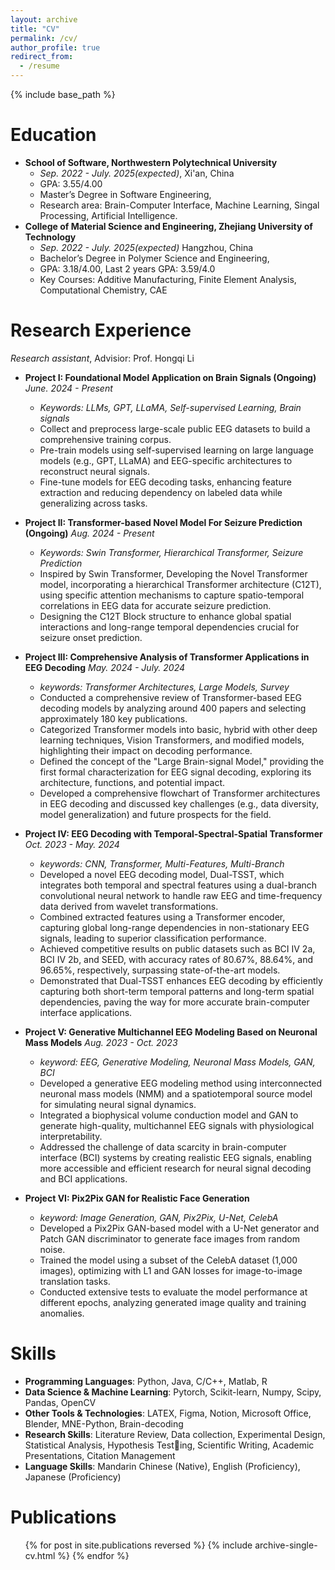 ```yaml
---
layout: archive
title: "CV"
permalink: /cv/
author_profile: true
redirect_from:
  - /resume
---
```


{% include base_path %}

Education
======
*  **School of Software, Northwestern Polytechnical University**
   *  _Sep. 2022 - July. 2025(expected)_,  Xi'an, China
   *  GPA: 3.55/4.00  
   *  Master’s Degree in Software Engineering,               
   *  Research area: Brain-Computer Interface, Machine Learning, Singal Processing, Artificial Intelligence.
*  **College of Material Science and Engineering, Zhejiang University of Technology**         
   *  _Sep. 2022 - July. 2025(expected)_  Hangzhou, China
   *  Bachelor’s Degree in Polymer Science and Engineering,
   *  GPA: 3.18/4.00, Last 2 years GPA: 3.59/4.0
   *  Key Courses: Additive Manufacturing, Finite Element Analysis, Computational Chemistry, CAE

Research Experience
======
_Research assistant_, Advisior: Prof. Hongqi Li
* **Project I: Foundational Model Application on Brain Signals (Ongoing)**  _June. 2024 - Present_
  *  _Keywords: LLMs, GPT, LLaMA, Self-supervised Learning, Brain signals_
  * Collect and preprocess large-scale public EEG datasets to build a comprehensive training corpus.
  * Pre-train models using self-supervised learning on large language models (e.g., GPT, LLaMA) and EEG-specific architectures to reconstruct neural signals.
  * Fine-tune models for EEG decoding tasks, enhancing feature extraction and reducing dependency on labeled data while generalizing across tasks.

* **Project II: Transformer-based Novel Model For Seizure Prediction (Ongoing)**  _Aug. 2024 - Present_
  *  _Keywords: Swin Transformer, Hierarchical Transformer, Seizure Prediction_
  * Inspired by Swin Transformer, Developing the Novel Transformer model, incorporating a hierarchical Transformer architecture (C12T), using specific attention mechanisms to capture spatio-temporal correlations in EEG data for accurate seizure prediction.
  * Designing the C12T Block structure to enhance global spatial interactions and long-range temporal dependencies crucial for seizure onset prediction.

* **Project III: Comprehensive Analysis of Transformer Applications in EEG Decoding**  _May. 2024 - July. 2024_
  * _keywords: Transformer Architectures, Large Models, Survey_
  * Conducted a comprehensive review of Transformer-based EEG decoding models by analyzing around 400 papers and selecting approximately 180 key publications.
  * Categorized Transformer models into basic, hybrid with other deep learning techniques, Vision Transformers, and modified models, highlighting their impact on decoding performance.
  * Defined the concept of the "Large Brain-signal Model," providing the first formal characterization for EEG signal decoding, exploring its architecture, functions, and potential impact.
  * Developed a comprehensive flowchart of Transformer architectures in EEG decoding and discussed key challenges (e.g., data diversity, model generalization) and future prospects for the field.
* **Project IV: EEG Decoding with Temporal-Spectral-Spatial Transformer** _Oct. 2023 - May. 2024_
  * _keywords: CNN, Transformer, Multi-Features, Multi-Branch_
  * Developed a novel EEG decoding model, Dual-TSST, which integrates both temporal and spectral features using a dual-branch convolutional neural network to handle raw EEG and time-frequency data derived from wavelet transformations.
  * Combined extracted features using a Transformer encoder, capturing global long-range dependencies in non-stationary EEG signals, leading to superior classification performance.
  * Achieved competitive results on public datasets such as BCI IV 2a, BCI IV 2b, and SEED, with accuracy rates of 80.67%, 88.64%, and 96.65%, respectively, surpassing state-of-the-art models.
  * Demonstrated that Dual-TSST enhances EEG decoding by efficiently capturing both short-term temporal patterns and long-term spatial dependencies, paving the way for more accurate brain-computer interface applications.
*  **Project V: Generative Multichannel EEG Modeling Based on Neuronal Mass Models** _Aug. 2023 - Oct. 2023_
   *  _keyword: EEG, Generative Modeling, Neuronal Mass Models, GAN, BCI_
   * Developed a generative EEG modeling method using interconnected neuronal mass models (NMM) and a spatiotemporal source model for simulating neural signal dynamics.
   * Integrated a biophysical volume conduction model and GAN to generate high-quality, multichannel EEG signals with physiological interpretability.
   * Addressed the challenge of data scarcity in brain-computer interface (BCI) systems by creating realistic EEG signals, enabling more accessible and efficient research for neural signal decoding and BCI applications.
* **Project VI: Pix2Pix GAN for Realistic Face Generation**
   * _keyword: Image Generation, GAN, Pix2Pix, U-Net, CelebA_ 
   * Developed a Pix2Pix GAN-based model with a U-Net generator and Patch GAN discriminator to generate face images from random noise.
   * Trained the model using a subset of the CelebA dataset (1,000 images), optimizing with L1 and GAN losses for image-to-image translation tasks.
   * Conducted extensive tests to evaluate the model performance at different epochs, analyzing generated image quality and training anomalies.

Skills
======
* **Programming Languages**: Python, Java, C/C++, Matlab, R
* **Data Science & Machine Learning**: Pytorch, Scikit-learn, Numpy, Scipy, Pandas, OpenCV
* **Other Tools & Technologies**: LATEX, Figma, Notion, Microsoft Office, Blender, MNE-Python, Brain-decoding
* **Research Skills**: Literature Review, Data collection, Experimental Design, Statistical Analysis, Hypothesis Testing, Scientific Writing, Academic Presentations, Citation Management
* **Language Skills**: Mandarin Chinese (Native), English (Proficiency), Japanese (Proficiency)


Publications
======
  <ul>{% for post in site.publications reversed %}
    {% include archive-single-cv.html %}
  {% endfor %}</ul>
  
